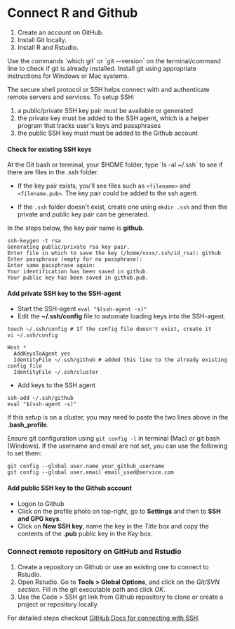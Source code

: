 
# Connect R and Github

1. Create an account on GitHub.  
2. Install Git locally.  
3. Install R and Rstudio.  


<p>
Use the commands `which git` or `git --version` on the terminal/command line to check if git is already installed. 
Install git using appropriate instructions for Windows or Mac systems.  

The secure shell protocol or SSH helps connect with and authenticate remote servers and services. To setup SSH:  

1) a public/private SSH key pair must be available or generated    
2) the private key must be added to the SSH agent, which is a helper program that tracks user's keys and passphrases   
3) the public SSH key must must be added to the Github account    
</p>  

#### Check for existing SSH keys
<p>
At the Git bash or terminal, your $HOME folder, type `ls -al ~/.ssh` to see if there are files in the .ssh folder.

+ If the key pair exists, you'll see files such as `<filename>` and `<filename.pub>`. 
The key pair could be added to the ssh agent. 

+ If the `.ssh` folder doesn't exist, create one using `mkdir .ssh` and then the private and public key pair can be generated. 

In the steps below, the key pair name is **github**.
</p>

```
ssh-keygen -t rsa
Generating public/private rsa key pair.
Enter file in which to save the key (/home/xxxx/.ssh/id_rsa): github
Enter passphrase (empty for no passphrase): 
Enter same passphrase again: 
Your identification has been saved in github.
Your public key has been saved in github.pub.
```

#### Add private SSH key to the SSH-agent

+ Start the SSH-agent `eval "$(ssh-agent -s)"`
+ Edit the **~/.ssh/config** file to automate loading keys into the SSH-agent. 
```
touch ~/.ssh/config # If the config file doesn't exist, create it
vi ~/.ssh/config

Host *
  AddKeysToAgent yes
  IdentityFile ~/.ssh/github # added this line to the already existing config file
  IdentityFile ~/.ssh/cluster
```
+ Add keys to the SSH agent
```
ssh-add ~/.ssh/github
eval "$(ssh-agent -s)"
```

If this setup is on a cluster, you may need to paste the two lines above in the **.bash_profile**.

Ensure git configuration using ```git config -l``` in terminal (Mac) or git bash (Windows). If the username and email are not set, you can use the following to set them:

```
git config --global user.name your_github_username
git config --global user.email email_used@service.com
```

#### Add public SSH key to the Github account
+ Logon to Github
+ Click on the profile photo on top-right, go to **Settings** and then to **SSH and GPG keys**.
+ Click on **New SSH key**, name the key in the *Title* box and copy the contents of the **.pub** public key in the *Key* box.

### Connect remote repository on GitHub and Rstudio

1. Create a repository on Github or use an existing one to connect to Rstudio.   
2. Open Rstudio. Go to **Tools > Global Options**, and click on the *Git/SVN section*. Fill in the git executable path and click *OK*.   
3. Use the Code > SSH git link from Github repository to clone or create a project or repository locally.   

For detailed steps checkout [GitHub Docs for connecting with SSH](https://docs.github.com/en/authentication/connecting-to-github-with-ssh).

